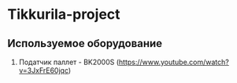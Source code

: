 # Tikkurila-project
## Используемое оборудование
1. Податчик паллет - BK2000S (https://www.youtube.com/watch?v=3JxFrE60jqc)
